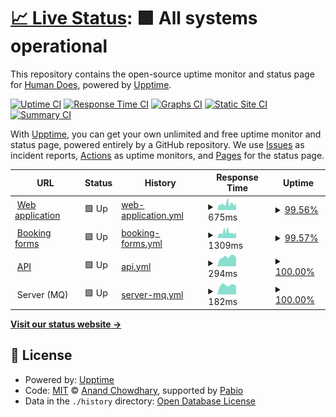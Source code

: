 # [📈 Live Status](https://demo.upptime.js.org): <!--live status--> **🟩 All systems operational**

This repository contains the open-source uptime monitor and status page for [Human Does](https://demo.upptime.js.org), powered by [Upptime](https://github.com/upptime/upptime).

[![Uptime CI](https://github.com/human-does/mangobeds-status/workflows/Uptime%20CI/badge.svg)](https://github.com/human-does/mangobeds-status/actions?query=workflow%3A%22Uptime+CI%22)
[![Response Time CI](https://github.com/human-does/mangobeds-status/workflows/Response%20Time%20CI/badge.svg)](https://github.com/human-does/mangobeds-status/actions?query=workflow%3A%22Response+Time+CI%22)
[![Graphs CI](https://github.com/human-does/mangobeds-status/workflows/Graphs%20CI/badge.svg)](https://github.com/human-does/mangobeds-status/actions?query=workflow%3A%22Graphs+CI%22)
[![Static Site CI](https://github.com/human-does/mangobeds-status/workflows/Static%20Site%20CI/badge.svg)](https://github.com/human-does/mangobeds-status/actions?query=workflow%3A%22Static+Site+CI%22)
[![Summary CI](https://github.com/human-does/mangobeds-status/workflows/Summary%20CI/badge.svg)](https://github.com/human-does/mangobeds-status/actions?query=workflow%3A%22Summary+CI%22)

With [Upptime](https://upptime.js.org), you can get your own unlimited and free uptime monitor and status page, powered entirely by a GitHub repository. We use [Issues](https://github.com/human-does/mangobeds-status/issues) as incident reports, [Actions](https://github.com/human-does/mangobeds-status/actions) as uptime monitors, and [Pages](https://demo.upptime.js.org) for the status page.

<!--start: status pages-->
<!-- This summary is generated by Upptime (https://github.com/upptime/upptime) -->
<!-- Do not edit this manually, your changes will be overwritten -->
<!-- prettier-ignore -->
| URL | Status | History | Response Time | Uptime |
| --- | ------ | ------- | ------------- | ------ |
| <img alt="" src="https://icons.duckduckgo.com/ip3/mangobeds.com.ico" height="13"> [Web application](https://mangobeds.com) | 🟩 Up | [web-application.yml](https://github.com/human-does/mangobeds-status/commits/HEAD/history/web-application.yml) | <details><summary><img alt="Response time graph" src="./graphs/web-application/response-time-week.png" height="20"> 675ms</summary><br><a href="https://human-does.github.io/mangobeds-status/history/web-application"><img alt="Response time 607" src="https://img.shields.io/endpoint?url=https%3A%2F%2Fraw.githubusercontent.com%2Fhuman-does%2Fmangobeds-status%2FHEAD%2Fapi%2Fweb-application%2Fresponse-time.json"></a><br><a href="https://human-does.github.io/mangobeds-status/history/web-application"><img alt="24-hour response time 659" src="https://img.shields.io/endpoint?url=https%3A%2F%2Fraw.githubusercontent.com%2Fhuman-does%2Fmangobeds-status%2FHEAD%2Fapi%2Fweb-application%2Fresponse-time-day.json"></a><br><a href="https://human-does.github.io/mangobeds-status/history/web-application"><img alt="7-day response time 675" src="https://img.shields.io/endpoint?url=https%3A%2F%2Fraw.githubusercontent.com%2Fhuman-does%2Fmangobeds-status%2FHEAD%2Fapi%2Fweb-application%2Fresponse-time-week.json"></a><br><a href="https://human-does.github.io/mangobeds-status/history/web-application"><img alt="30-day response time 607" src="https://img.shields.io/endpoint?url=https%3A%2F%2Fraw.githubusercontent.com%2Fhuman-does%2Fmangobeds-status%2FHEAD%2Fapi%2Fweb-application%2Fresponse-time-month.json"></a><br><a href="https://human-does.github.io/mangobeds-status/history/web-application"><img alt="1-year response time 607" src="https://img.shields.io/endpoint?url=https%3A%2F%2Fraw.githubusercontent.com%2Fhuman-does%2Fmangobeds-status%2FHEAD%2Fapi%2Fweb-application%2Fresponse-time-year.json"></a></details> | <details><summary><a href="https://human-does.github.io/mangobeds-status/history/web-application">99.56%</a></summary><a href="https://human-does.github.io/mangobeds-status/history/web-application"><img alt="All-time uptime 99.86%" src="https://img.shields.io/endpoint?url=https%3A%2F%2Fraw.githubusercontent.com%2Fhuman-does%2Fmangobeds-status%2FHEAD%2Fapi%2Fweb-application%2Fuptime.json"></a><br><a href="https://human-does.github.io/mangobeds-status/history/web-application"><img alt="24-hour uptime 96.92%" src="https://img.shields.io/endpoint?url=https%3A%2F%2Fraw.githubusercontent.com%2Fhuman-does%2Fmangobeds-status%2FHEAD%2Fapi%2Fweb-application%2Fuptime-day.json"></a><br><a href="https://human-does.github.io/mangobeds-status/history/web-application"><img alt="7-day uptime 99.56%" src="https://img.shields.io/endpoint?url=https%3A%2F%2Fraw.githubusercontent.com%2Fhuman-does%2Fmangobeds-status%2FHEAD%2Fapi%2Fweb-application%2Fuptime-week.json"></a><br><a href="https://human-does.github.io/mangobeds-status/history/web-application"><img alt="30-day uptime 99.86%" src="https://img.shields.io/endpoint?url=https%3A%2F%2Fraw.githubusercontent.com%2Fhuman-does%2Fmangobeds-status%2FHEAD%2Fapi%2Fweb-application%2Fuptime-month.json"></a><br><a href="https://human-does.github.io/mangobeds-status/history/web-application"><img alt="1-year uptime 99.86%" src="https://img.shields.io/endpoint?url=https%3A%2F%2Fraw.githubusercontent.com%2Fhuman-does%2Fmangobeds-status%2FHEAD%2Fapi%2Fweb-application%2Fuptime-year.json"></a></details>
| <img alt="" src="https://icons.duckduckgo.com/ip3/www.mangobeds.com.ico" height="13"> [Booking forms](https://www.mangobeds.com/booking-forms/cmapiq1pe0001axse16wpwxp7) | 🟩 Up | [booking-forms.yml](https://github.com/human-does/mangobeds-status/commits/HEAD/history/booking-forms.yml) | <details><summary><img alt="Response time graph" src="./graphs/booking-forms/response-time-week.png" height="20"> 1309ms</summary><br><a href="https://human-does.github.io/mangobeds-status/history/booking-forms"><img alt="Response time 1290" src="https://img.shields.io/endpoint?url=https%3A%2F%2Fraw.githubusercontent.com%2Fhuman-does%2Fmangobeds-status%2FHEAD%2Fapi%2Fbooking-forms%2Fresponse-time.json"></a><br><a href="https://human-does.github.io/mangobeds-status/history/booking-forms"><img alt="24-hour response time 1094" src="https://img.shields.io/endpoint?url=https%3A%2F%2Fraw.githubusercontent.com%2Fhuman-does%2Fmangobeds-status%2FHEAD%2Fapi%2Fbooking-forms%2Fresponse-time-day.json"></a><br><a href="https://human-does.github.io/mangobeds-status/history/booking-forms"><img alt="7-day response time 1309" src="https://img.shields.io/endpoint?url=https%3A%2F%2Fraw.githubusercontent.com%2Fhuman-does%2Fmangobeds-status%2FHEAD%2Fapi%2Fbooking-forms%2Fresponse-time-week.json"></a><br><a href="https://human-does.github.io/mangobeds-status/history/booking-forms"><img alt="30-day response time 1290" src="https://img.shields.io/endpoint?url=https%3A%2F%2Fraw.githubusercontent.com%2Fhuman-does%2Fmangobeds-status%2FHEAD%2Fapi%2Fbooking-forms%2Fresponse-time-month.json"></a><br><a href="https://human-does.github.io/mangobeds-status/history/booking-forms"><img alt="1-year response time 1290" src="https://img.shields.io/endpoint?url=https%3A%2F%2Fraw.githubusercontent.com%2Fhuman-does%2Fmangobeds-status%2FHEAD%2Fapi%2Fbooking-forms%2Fresponse-time-year.json"></a></details> | <details><summary><a href="https://human-does.github.io/mangobeds-status/history/booking-forms">99.57%</a></summary><a href="https://human-does.github.io/mangobeds-status/history/booking-forms"><img alt="All-time uptime 99.87%" src="https://img.shields.io/endpoint?url=https%3A%2F%2Fraw.githubusercontent.com%2Fhuman-does%2Fmangobeds-status%2FHEAD%2Fapi%2Fbooking-forms%2Fuptime.json"></a><br><a href="https://human-does.github.io/mangobeds-status/history/booking-forms"><img alt="24-hour uptime 96.97%" src="https://img.shields.io/endpoint?url=https%3A%2F%2Fraw.githubusercontent.com%2Fhuman-does%2Fmangobeds-status%2FHEAD%2Fapi%2Fbooking-forms%2Fuptime-day.json"></a><br><a href="https://human-does.github.io/mangobeds-status/history/booking-forms"><img alt="7-day uptime 99.57%" src="https://img.shields.io/endpoint?url=https%3A%2F%2Fraw.githubusercontent.com%2Fhuman-does%2Fmangobeds-status%2FHEAD%2Fapi%2Fbooking-forms%2Fuptime-week.json"></a><br><a href="https://human-does.github.io/mangobeds-status/history/booking-forms"><img alt="30-day uptime 99.87%" src="https://img.shields.io/endpoint?url=https%3A%2F%2Fraw.githubusercontent.com%2Fhuman-does%2Fmangobeds-status%2FHEAD%2Fapi%2Fbooking-forms%2Fuptime-month.json"></a><br><a href="https://human-does.github.io/mangobeds-status/history/booking-forms"><img alt="1-year uptime 99.87%" src="https://img.shields.io/endpoint?url=https%3A%2F%2Fraw.githubusercontent.com%2Fhuman-does%2Fmangobeds-status%2FHEAD%2Fapi%2Fbooking-forms%2Fuptime-year.json"></a></details>
| <img alt="" src="https://icons.duckduckgo.com/ip3/api.mangobeds.com.ico" height="13"> [API](https://api.mangobeds.com/health-check) | 🟩 Up | [api.yml](https://github.com/human-does/mangobeds-status/commits/HEAD/history/api.yml) | <details><summary><img alt="Response time graph" src="./graphs/api/response-time-week.png" height="20"> 294ms</summary><br><a href="https://human-does.github.io/mangobeds-status/history/api"><img alt="Response time 298" src="https://img.shields.io/endpoint?url=https%3A%2F%2Fraw.githubusercontent.com%2Fhuman-does%2Fmangobeds-status%2FHEAD%2Fapi%2Fapi%2Fresponse-time.json"></a><br><a href="https://human-does.github.io/mangobeds-status/history/api"><img alt="24-hour response time 267" src="https://img.shields.io/endpoint?url=https%3A%2F%2Fraw.githubusercontent.com%2Fhuman-does%2Fmangobeds-status%2FHEAD%2Fapi%2Fapi%2Fresponse-time-day.json"></a><br><a href="https://human-does.github.io/mangobeds-status/history/api"><img alt="7-day response time 294" src="https://img.shields.io/endpoint?url=https%3A%2F%2Fraw.githubusercontent.com%2Fhuman-does%2Fmangobeds-status%2FHEAD%2Fapi%2Fapi%2Fresponse-time-week.json"></a><br><a href="https://human-does.github.io/mangobeds-status/history/api"><img alt="30-day response time 298" src="https://img.shields.io/endpoint?url=https%3A%2F%2Fraw.githubusercontent.com%2Fhuman-does%2Fmangobeds-status%2FHEAD%2Fapi%2Fapi%2Fresponse-time-month.json"></a><br><a href="https://human-does.github.io/mangobeds-status/history/api"><img alt="1-year response time 298" src="https://img.shields.io/endpoint?url=https%3A%2F%2Fraw.githubusercontent.com%2Fhuman-does%2Fmangobeds-status%2FHEAD%2Fapi%2Fapi%2Fresponse-time-year.json"></a></details> | <details><summary><a href="https://human-does.github.io/mangobeds-status/history/api">100.00%</a></summary><a href="https://human-does.github.io/mangobeds-status/history/api"><img alt="All-time uptime 100.00%" src="https://img.shields.io/endpoint?url=https%3A%2F%2Fraw.githubusercontent.com%2Fhuman-does%2Fmangobeds-status%2FHEAD%2Fapi%2Fapi%2Fuptime.json"></a><br><a href="https://human-does.github.io/mangobeds-status/history/api"><img alt="24-hour uptime 100.00%" src="https://img.shields.io/endpoint?url=https%3A%2F%2Fraw.githubusercontent.com%2Fhuman-does%2Fmangobeds-status%2FHEAD%2Fapi%2Fapi%2Fuptime-day.json"></a><br><a href="https://human-does.github.io/mangobeds-status/history/api"><img alt="7-day uptime 100.00%" src="https://img.shields.io/endpoint?url=https%3A%2F%2Fraw.githubusercontent.com%2Fhuman-does%2Fmangobeds-status%2FHEAD%2Fapi%2Fapi%2Fuptime-week.json"></a><br><a href="https://human-does.github.io/mangobeds-status/history/api"><img alt="30-day uptime 100.00%" src="https://img.shields.io/endpoint?url=https%3A%2F%2Fraw.githubusercontent.com%2Fhuman-does%2Fmangobeds-status%2FHEAD%2Fapi%2Fapi%2Fuptime-month.json"></a><br><a href="https://human-does.github.io/mangobeds-status/history/api"><img alt="1-year uptime 100.00%" src="https://img.shields.io/endpoint?url=https%3A%2F%2Fraw.githubusercontent.com%2Fhuman-does%2Fmangobeds-status%2FHEAD%2Fapi%2Fapi%2Fuptime-year.json"></a></details>
| <img alt="" src="https://icons.duckduckgo.com/ip3/null.ico" height="13"> Server (MQ) | 🟩 Up | [server-mq.yml](https://github.com/human-does/mangobeds-status/commits/HEAD/history/server-mq.yml) | <details><summary><img alt="Response time graph" src="./graphs/server-mq/response-time-week.png" height="20"> 182ms</summary><br><a href="https://human-does.github.io/mangobeds-status/history/server-mq"><img alt="Response time 196" src="https://img.shields.io/endpoint?url=https%3A%2F%2Fraw.githubusercontent.com%2Fhuman-does%2Fmangobeds-status%2FHEAD%2Fapi%2Fserver-mq%2Fresponse-time.json"></a><br><a href="https://human-does.github.io/mangobeds-status/history/server-mq"><img alt="24-hour response time 169" src="https://img.shields.io/endpoint?url=https%3A%2F%2Fraw.githubusercontent.com%2Fhuman-does%2Fmangobeds-status%2FHEAD%2Fapi%2Fserver-mq%2Fresponse-time-day.json"></a><br><a href="https://human-does.github.io/mangobeds-status/history/server-mq"><img alt="7-day response time 182" src="https://img.shields.io/endpoint?url=https%3A%2F%2Fraw.githubusercontent.com%2Fhuman-does%2Fmangobeds-status%2FHEAD%2Fapi%2Fserver-mq%2Fresponse-time-week.json"></a><br><a href="https://human-does.github.io/mangobeds-status/history/server-mq"><img alt="30-day response time 196" src="https://img.shields.io/endpoint?url=https%3A%2F%2Fraw.githubusercontent.com%2Fhuman-does%2Fmangobeds-status%2FHEAD%2Fapi%2Fserver-mq%2Fresponse-time-month.json"></a><br><a href="https://human-does.github.io/mangobeds-status/history/server-mq"><img alt="1-year response time 196" src="https://img.shields.io/endpoint?url=https%3A%2F%2Fraw.githubusercontent.com%2Fhuman-does%2Fmangobeds-status%2FHEAD%2Fapi%2Fserver-mq%2Fresponse-time-year.json"></a></details> | <details><summary><a href="https://human-does.github.io/mangobeds-status/history/server-mq">100.00%</a></summary><a href="https://human-does.github.io/mangobeds-status/history/server-mq"><img alt="All-time uptime 100.00%" src="https://img.shields.io/endpoint?url=https%3A%2F%2Fraw.githubusercontent.com%2Fhuman-does%2Fmangobeds-status%2FHEAD%2Fapi%2Fserver-mq%2Fuptime.json"></a><br><a href="https://human-does.github.io/mangobeds-status/history/server-mq"><img alt="24-hour uptime 100.00%" src="https://img.shields.io/endpoint?url=https%3A%2F%2Fraw.githubusercontent.com%2Fhuman-does%2Fmangobeds-status%2FHEAD%2Fapi%2Fserver-mq%2Fuptime-day.json"></a><br><a href="https://human-does.github.io/mangobeds-status/history/server-mq"><img alt="7-day uptime 100.00%" src="https://img.shields.io/endpoint?url=https%3A%2F%2Fraw.githubusercontent.com%2Fhuman-does%2Fmangobeds-status%2FHEAD%2Fapi%2Fserver-mq%2Fuptime-week.json"></a><br><a href="https://human-does.github.io/mangobeds-status/history/server-mq"><img alt="30-day uptime 100.00%" src="https://img.shields.io/endpoint?url=https%3A%2F%2Fraw.githubusercontent.com%2Fhuman-does%2Fmangobeds-status%2FHEAD%2Fapi%2Fserver-mq%2Fuptime-month.json"></a><br><a href="https://human-does.github.io/mangobeds-status/history/server-mq"><img alt="1-year uptime 100.00%" src="https://img.shields.io/endpoint?url=https%3A%2F%2Fraw.githubusercontent.com%2Fhuman-does%2Fmangobeds-status%2FHEAD%2Fapi%2Fserver-mq%2Fuptime-year.json"></a></details>

<!--end: status pages-->

[**Visit our status website →**](https://demo.upptime.js.org)

## 📄 License

- Powered by: [Upptime](https://github.com/upptime/upptime)
- Code: [MIT](./LICENSE) © [Anand Chowdhary](https://anandchowdhary.com), supported by [Pabio](https://pabio.com)
- Data in the `./history` directory: [Open Database License](https://opendatacommons.org/licenses/odbl/1-0/)
